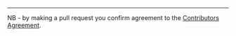 

___
NB - by making a pull request you confirm agreement to the [Contributors Agreement](https://github.com/openlawnz/openlawnz.github.io/blob/master/CONTRIBUTING.md).

